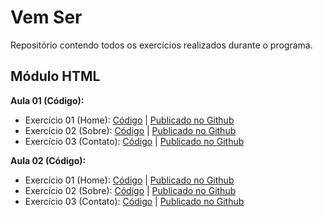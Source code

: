 # Vem Ser
  
Repositório contendo todos os exercícios realizados durante o programa.  
  
## Módulo HTML
**Aula 01 (Código):**
- Exercício 01 (Home): [Código](https://github.com/mayraamaral/vemser/blob/main/html/ex1/index.html) | [Publicado no Github](https://mayraamaral.github.io/vemser/html/ex1/)  
- Exercício 02 (Sobre): [Código](https://github.com/mayraamaral/vemser/blob/main/html/ex1/sobre.html) | [Publicado no Github](https://mayraamaral.github.io/vemser/html/ex1/sobre.html)
- Exercício 03 (Contato): [Código](https://github.com/mayraamaral/vemser/blob/main/html/ex1/contato.html) | [Publicado no Github](https://mayraamaral.github.io/vemser/html/ex1/contato.html)  
  
**Aula 02 (Código):**
- Exercício 01 (Home): [Código](https://github.com/mayraamaral/vemser/blob/main/html/ex2/index.html) | [Publicado no Github](https://mayraamaral.github.io/vemser/html/ex2/)  
- Exercício 02 (Sobre): [Código](https://github.com/mayraamaral/vemser/blob/main/html/ex2/sobre.html) | [Publicado no Github](https://mayraamaral.github.io/vemser/html/ex2/sobre.html)
- Exercício 03 (Contato): [Código](https://github.com/mayraamaral/vemser/blob/main/html/ex2/contato.html) | [Publicado no Github](https://mayraamaral.github.io/vemser/html/ex2/contato.html)
  